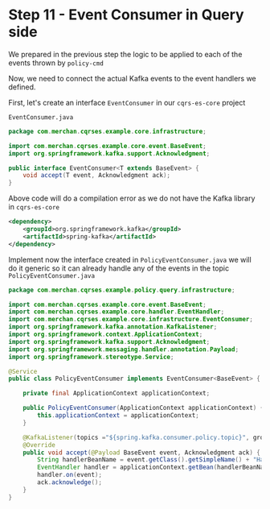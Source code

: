 # Step 11 - Event Consumer in Query side
We prepared in the previous step the logic to be applied to each of the events thrown by `policy-cmd`

Now, we need to connect the actual Kafka events to the event handlers we defined.

First, let's create an interface `EventConsumer` in our `cqrs-es-core` project

`EventConsumer.java`

```java
package com.merchan.cqrses.example.core.infrastructure;

import com.merchan.cqrses.example.core.event.BaseEvent;
import org.springframework.kafka.support.Acknowledgment;

public interface EventConsumer<T extends BaseEvent> {
    void accept(T event, Acknowledgment ack);
}

```

Above code will do a compilation error as we do not have the Kafka library in `cqrs-es-core`

```xml
<dependency>
    <groupId>org.springframework.kafka</groupId>
    <artifactId>spring-kafka</artifactId>
</dependency>
```

Implement now the interface created in `PolicyEventConsumer.java` we will do it generic so it can already handle any of the events in the topic
`PolicyEventConsumer.java`

```java
package com.merchan.cqrses.example.policy.query.infrastructure;

import com.merchan.cqrses.example.core.event.BaseEvent;
import com.merchan.cqrses.example.core.handler.EventHandler;
import com.merchan.cqrses.example.core.infrastructure.EventConsumer;
import org.springframework.kafka.annotation.KafkaListener;
import org.springframework.context.ApplicationContext;
import org.springframework.kafka.support.Acknowledgment;
import org.springframework.messaging.handler.annotation.Payload;
import org.springframework.stereotype.Service;

@Service
public class PolicyEventConsumer implements EventConsumer<BaseEvent> {

    private final ApplicationContext applicationContext;

    public PolicyEventConsumer(ApplicationContext applicationContext) {
        this.applicationContext = applicationContext;
    }

    @KafkaListener(topics ="${spring.kafka.consumer.policy.topic}", groupId = "${spring.kafka.consumer.group-id")
    @Override
    public void accept(@Payload BaseEvent event, Acknowledgment ack) {
        String handlerBeanName = event.getClass().getSimpleName() + "Handler";
        EventHandler handler = applicationContext.getBean(handlerBeanName, EventHandler.class);
        handler.on(event);
        ack.acknowledge();
    }
}

```




